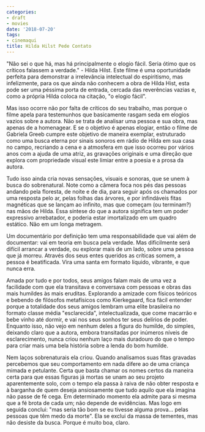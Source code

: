 ```yaml
---
categories:
- draft
- movies
date: '2018-07-20'
tags:
- cinemaqui
title: Hilda Hilst Pede Contato
---
```


"Não sei o que há, mas há principalmente o elogio fácil. Seria ótimo que os críticos falassem a verdade." - Hilda Hilst. Este filme é uma oportunidade perfeita para demonstrar a irrelevância intelectual do espiritismo, mas infelizmente, para os que ainda não conhecem a obra de Hilda Hist, esta pode ser uma péssima porta de entrada, cercada das reverências vazias e, como a própria Hilda coloca na citação, "o elogio fácil".

Mas isso ocorre não por falta de críticos do seu trabalho, mas porque o filme apela para testemunhos que basicamente rasgam seda em elogios vazios sobre a autora. Não se trata de analisar uma pessoa e sua obra, mas apenas de a homenagear. E se o objetivo é apenas elogiar, então o filme de Gabriela Greeb cumpre este objetivo de maneira exemplar, estruturado como uma busca eterna por sinais sonoros em rádio de Hilda em sua casa no campo, recriando a cena e a atmosfera em que isso ocorreu por vários anos com a ajuda de uma atriz, as gravações originais e uma direção que explora com propriedade visual este limiar entre a poesia e a prosa da autora.

Tudo isso ainda cria novas sensações, visuais e sonoras, que se unem à busca do sobrenatural. Note como a câmera foca nos pés das pessoas andando pela floresta, de noite e de dia, para seguir após os chamados por uma resposta pelo ar, pelas folhas das árvores, e por infindáveis fitas magnéticas que se lançam ao infinito, mas que começam (ou terminam?) nas mãos de Hilda. Essa síntese do que a autora significa tem um poder expressivo arrebatador, e poderia estar imortalizado em um quadro estático. Não em um longa metragem.

Um documentário por definição tem uma responsabilidade que vai além de documentar: vai em teoria em busca pela verdade. Mas dificilmente será difícil arrancar a verdade, ou explorar mais de um lado, sobre uma pessoa que já morreu. Através dos seus entes queridos as críticas somem, a pessoa é beatificada. Vira uma santa em formato líquido, vibrante, e que nunca erra.

Amada por tudo e por todos, seus amigos falam mais de uma vez a facilidade com que ela transitava e conversava com pessoas e obras das mais humildes às mais eruditas. Explorando a amizade com físicos teóricos e bebendo de filósofos metafísicos como Kierkegaard, fica fácil entender porque a totalidade dos seus amigos lembram uma elite brasileira no formato classe média "esclarecida", intelectualizada, que come macarrão e bebe vinho até dormir, e vai nos seus sonhos ter seus delírios de poder. Enquanto isso, não vejo em nenhum deles a figura do humilde, do simples, deixando claro que a autora, embora transitadas por inúmeros níveis de esclarecimento, nunca criou nenhum laço mais duradouro do que o tempo para criar mais uma bela história sobre a lenda do bom humilde.

Nem laços sobrenaturais ela criou. Quando analisamos suas fitas gravadas percebemos que seu comportamento em nada difere ao de uma criança mimada e petulante. Certa que basta chamar os nomes certos da maneira certa para que essas figuras já mortas se unam ao seu projeto aparentemente solo, com o tempo ela passa à raiva de não obter resposta e à barganha de quem deseja ansiosamente que tudo aquilo que ela imagina não passe de fé cega. Em determinado momento ela admite para si mesma que a fé brota de cada um; não depende de evidências. Mas logo em seguida conclui: "mas seria tão bom se eu tivesse alguma prova... pelas pessoas que têm medo da morte". Ela se exclui da massa de tementes, mas não desiste da busca. Porque é muito boa, claro.